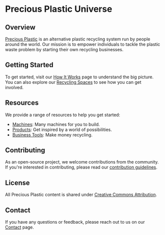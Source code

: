 # Precious Plastic Universe

## Overview

[Precious Plastic](https://preciousplastic.com/) is an alternative plastic recycling system run by people around the world. Our mission is to empower individuals to tackle the plastic waste problem by starting their own recycling businesses.

## Getting Started

To get started, visit our [How It Works](https://preciousplastic.com/universe/how-does-it-work.html) page to understand the big picture. You can also explore our [Recycling Spaces](https://preciousplastic.com/universe/recycling-spaces.html) to see how you can get involved.

## Resources

We provide a range of resources to help you get started:

- [Machines](https://preciousplastic.com/solutions/machines/overview.html): Many machines for you to build.
- [Products](https://preciousplastic.com/solutions/products.html): Get inspired by a world of possibilities.
- [Business Tools](https://preciousplastic.com/solutions/business-tools.html): Make money recycling.

## Contributing

As an open-source project, we welcome contributions from the community. If you're interested in contributing, please read our [contribution guidelines](CONTRIBUTING.md).

## License

All Precious Plastic content is shared under [Creative Commons Attribution](LICENSE.md).

## Contact

If you have any questions or feedback, please reach out to us on our [Contact](https://preciousplastic.com/info/contact.html) page.
